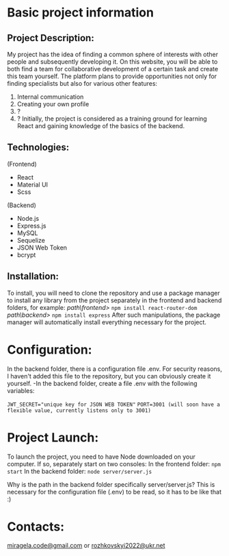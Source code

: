 # **Basic project information**

## Project Description:
My project has the idea of finding a common sphere of interests with other people and subsequently developing it.
On this website, you will be able to both find a team for collaborative development of a certain task and create this team yourself.
The platform plans to provide opportunities not only for finding specialists but also for various other features:
1. Internal communication
2. Creating your own profile
3. ?
4. ?
Initially, the project is considered as a training ground for learning React and gaining knowledge of the basics of the backend.

## **Technologies:** 
(Frontend)
- React
- Material UI
- Scss

(Backend)
- Node.js
- Express.js
- MySQL
- Sequelize
- JSON Web Token
- bcrypt

## **Installation:**
To install, you will need to clone the repository and use a package manager to install any library from the project separately in the frontend and backend folders, for example:
*path\frontend>* `npm install react-router-dom`
*path\backend>* `npm install express`
After such manipulations, the package manager will automatically install everything necessary for the project.

# **Configuration:**
In the backend folder, there is a configuration file .env. For security reasons, I haven't added this file to the repository, but you can obviously create it yourself.
-In the backend folder, create a file .env with the following variables:

`JWT_SECRET="unique key for JSON WEB TOKEN"`
`PORT=3001 (will soon have a flexible value, currently listens only to 3001)`

# **Project Launch:**
To launch the project, you need to have Node downloaded on your computer. If so, separately start on two consoles:
In the frontend folder: `npm start`
In the backend folder: `node server/server.js`

Why is the path in the backend folder specifically server/server.js?
This is necessary for the configuration file (.env) to be read, so it has to be like that :)

# **Contacts:**
miragela.code@gmail.com
or
rozhkovskyi2022@ukr.net
